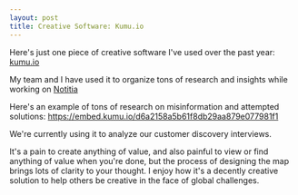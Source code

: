 ```yaml
---
layout: post
title: Creative Software: Kumu.io
---
```


Here's just one piece of creative software I've used over the past year: [kumu.io](https://kumu.io)

My team and I have used it to organize tons of research and insights while working on [Notitia](https://notitiaworks.com) 

Here's an example of tons of research on misinformation and attempted solutions: https://embed.kumu.io/d6a2158a5b61f8db29aa879e077981f1

We're currently using it to analyze our customer discovery interviews.

It's a pain to create anything of value, and also painful to view or find anything of value when you're done, but the process of designing the map brings lots of clarity to your thought. I enjoy how it's a decently creative solution to help others be creative in the face of global challenges.
